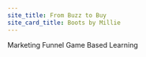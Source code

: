 ```yaml
---
site_title: From Buzz to Buy
site_card_title: Boots by Millie
---
```



Marketing Funnel Game Based Learning
